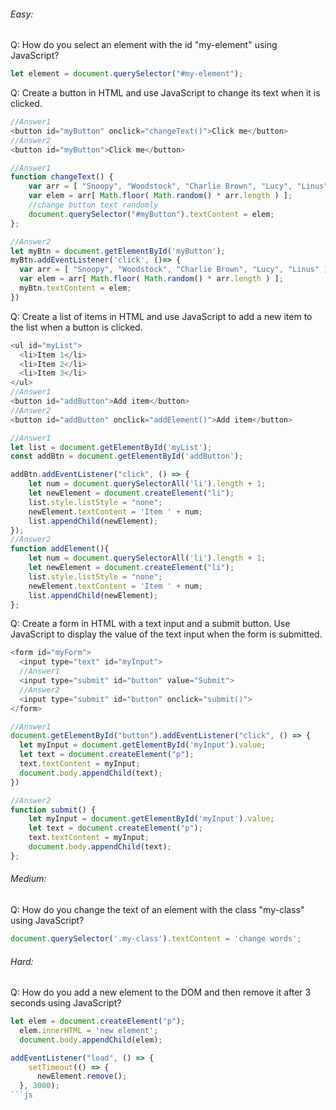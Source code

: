 ###### Easy:

Q: How do you select an element with the id "my-element" using JavaScript?
```js
let element = document.querySelector("#my-element");
```

Q: Create a button in HTML and use JavaScript to change its text when it is clicked.

```js
//Answer1
<button id="myButton" onclick="changeText()">Click me</button>
//Answer2
<button id="myButton">Click me</button>

//Answer1
function changeText() {
    var arr = [ "Snoopy", "Woodstock", "Charlie Brown", "Lucy", "Linus" ];
    var elem = arr[ Math.floor( Math.random() * arr.length ) ];
    //change button text randomly
    document.querySelector("#myButton").textContent = elem;
};

//Answer2
let myBtn = document.getElementById('myButton');
myBtn.addEventListener('click', ()=> {
  var arr = [ "Snoopy", "Woodstock", "Charlie Brown", "Lucy", "Linus" ];
  var elem = arr[ Math.floor( Math.random() * arr.length ) ];
  myBtn.textContent = elem;
})
```
Q: Create a list of items in HTML and use JavaScript to add a new item to the list when a button is clicked.

```js
<ul id="myList">
  <li>Item 1</li>
  <li>Item 2</li>
  <li>Item 3</li>
</ul>
//Answer1
<button id="addButton">Add item</button>
//Answer2
<button id="addButton" onclick="addElement()">Add item</button>

//Answer1
let list = document.getElementById('myList');
const addBtn = document.getElementById('addButton');

addBtn.addEventListener("click", () => {
    let num = document.querySelectorAll('li').length + 1;
    let newElement = document.createElement("li");
    list.style.listStyle = "none";
    newElement.textContent = 'Item ' + num;
    list.appendChild(newElement);
});
//Answer2
function addElement(){
    let num = document.querySelectorAll('li').length + 1;
    let newElement = document.createElement("li");
    list.style.listStyle = "none";
    newElement.textContent = 'Item ' + num;
    list.appendChild(newElement);
};
```
Q: Create a form in HTML with a text input and a submit button. Use JavaScript to display the value of the text input when the form is submitted.

```js
<form id="myForm">
  <input type="text" id="myInput">
  //Answer1
  <input type="submit" id="button" value="Submit">
  //Answer2
  <input type="submit" id="button" onclick="submit()">
</form>

//Answer1
document.getElementById("button").addEventListener("click", () => {
  let myInput = document.getElementById('myInput').value;
  let text = document.createElement("p");
  text.textContent = myInput;
  document.body.appendChild(text);
})

//Answer2
function submit() {
    let myInput = document.getElementById('myInput').value;
    let text = document.createElement("p");
    text.textContent = myInput;
    document.body.appendChild(text);
};
```

###### Medium:

Q: How do you change the text of an element with the class "my-class" using JavaScript?
```js
document.querySelector('.my-class').textContent = 'change words';
```
###### Hard:

Q: How do you add a new element to the DOM and then remove it after 3 seconds using JavaScript?
```js
let elem = document.createElement("p");
  elem.innerHTML = 'new element';
  document.body.appendChild(elem);

addEventListener("load", () => {
    setTimeout(() => {
      newElement.remove(); 
  }, 3000);
```js
